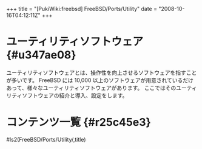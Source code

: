 +++
title = "[PukiWiki:freebsd] FreeBSD/Ports/Utility"
date = "2008-10-16T04:12:11Z"
+++


# ユーティリティソフトウェア  {#u347ae08}
ユーティリティソフトウェアとは、操作性を向上させるソフトウェアを指すことが多いです。
FreeBSD には 10,000 以上のソフトウェアが用意されているだけあって、様々なユーティリティソフトウェアがあります。
ここではそのユーティリティソフトウェアの紹介と導入、設定をします。

# コンテンツ一覧  {#r25c45e3}
#ls2(FreeBSD/Ports/Utility/,title)
